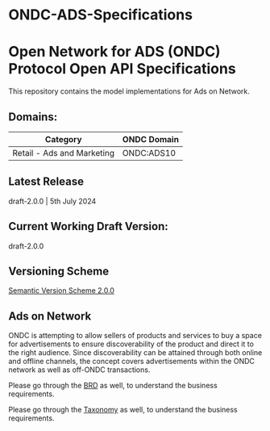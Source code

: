 # ONDC-ADS-Specifications

# Open Network for ADS (ONDC) Protocol Open API Specifications

This repository contains the model implementations for Ads on Network.

## Domains:
| Category                                                | ONDC Domain|
| --------------------------------------------------------|------------|
| Retail - Ads and Marketing                              | ONDC:ADS10 |

## Latest Release
draft-2.0.0 | 5th July 2024

## Current Working Draft Version: 
draft-2.0.0

## Versioning Scheme
[Semantic Version Scheme 2.0.0](https://semver.org/)

## Ads on Network

ONDC is attempting to allow sellers of products and services to buy a space for advertisements to ensure discoverability of the product and direct it to the right audience. Since discoverability can be attained through both online and offline channels, the concept covers advertisements within the ONDC network as well as off-ONDC transactions. 

Please go through the [BRD](https://docs.google.com/document/d/1vfFG9UFTGu9IvJ7T7QY154HLm3QUpnKG-TMKU4h0Mm4/edit#heading=h.xidqdyg1iy2l) as well, to understand the business requirements.

Please go through the [Taxonomy](https://docs.google.com/spreadsheets/d/1ot66hRrRXcxgaCy63ZRcUJlRWNGYUeoeD6z17U2CcHo/edit?gid=567404723#gid=567404723) as well, to understand the business requirements.
